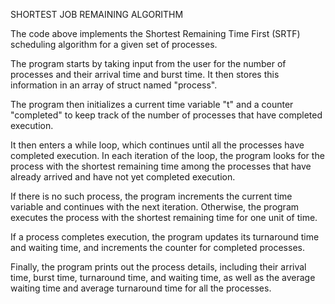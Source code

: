 SHORTEST JOB REMAINING  ALGORITHM

The code above implements the Shortest Remaining Time First (SRTF) scheduling algorithm for a given set of processes.

The program starts by taking input from the user for the number of processes and their arrival time and burst time. It then stores this information in an array of struct named "process".

The program then initializes a current time variable "t" and a counter "completed" to keep track of the number of processes that have completed execution.

It then enters a while loop, which continues until all the processes have completed execution. In each iteration of the loop, the program looks for the process with the shortest remaining time among the processes that have already arrived and have not yet completed execution.

If there is no such process, the program increments the current time variable and continues with the next iteration. Otherwise, the program executes the process with the shortest remaining time for one unit of time.

If a process completes execution, the program updates its turnaround time and waiting time, and increments the counter for completed processes.

Finally, the program prints out the process details, including their arrival time, burst time, turnaround time, and waiting time, as well as the average waiting time and average turnaround time for all the processes.



